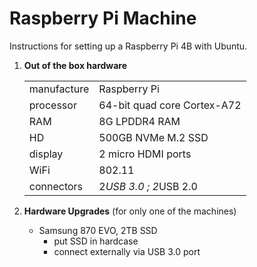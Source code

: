 # Raspberry Pi Machine

Instructions for setting up a Raspberry Pi 4B with Ubuntu. 

1. __Out of the box hardware__

    |  |  |
    |------------|---------------|
    | manufacture | Raspberry Pi | 
    | processor    | 64-bit quad core Cortex-A72 |
    | RAM | 8G LPDDR4 RAM |
    | HD | 500GB NVMe M.2 SSD |
    | display | 2 micro HDMI ports |
    | WiFi  | 802.11 | 
    | connectors | 2*USB 3.0 ; 2*USB 2.0| 

2. __Hardware Upgrades__ (for only one of the machines)
    - Samsung 870 EVO, 2TB SSD
        - put SSD in hardcase
        - connect externally via USB 3.0 port
